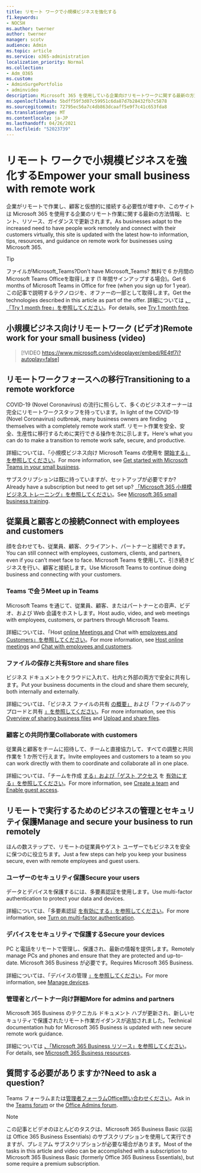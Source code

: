 ```yaml
---
title: リモート ワークで小規模ビジネスを強化する
f1.keywords:
- NOCSH
ms.author: twerner
author: twerner
manager: scotv
audience: Admin
ms.topic: article
ms.service: o365-administration
localization_priority: Normal
ms.collection:
- Adm_O365
ms.custom:
- AdminSurgePortfolio
- adminvideo
description: Microsoft 365 を使用している企業向けリモートワークに関する最新の方法情報、ヒント、リソース、ガイダンスについて説明します。
ms.openlocfilehash: 5bdff59f3d07c59951c6da87d7b28432fb7c5878
ms.sourcegitcommit: 72795ec56a7c4db863dcaaff5e9f7c41c653fda8
ms.translationtype: MT
ms.contentlocale: ja-JP
ms.lasthandoff: 04/26/2021
ms.locfileid: "52023739"
---
```

# <a name="empower-your-small-business-with-remote-work"></a><span data-ttu-id="87a29-103">リモート ワークで小規模ビジネスを強化する</span><span class="sxs-lookup"><span data-stu-id="87a29-103">Empower your small business with remote work</span></span>

<span data-ttu-id="87a29-104">企業がリモートで作業し、顧客と仮想的に接続する必要性が増す中、このサイトは Microsoft 365 を使用する企業のリモート作業に関する最新の方法情報、ヒント、リソース、ガイダンスで更新されます。</span><span class="sxs-lookup"><span data-stu-id="87a29-104">As businesses adapt to the increased need to have people work remotely and connect with their customers virtually, this site is updated with the latest how-to information, tips, resources, and guidance on remote work for businesses using Microsoft 365.</span></span>

>[!TIP]
><span data-ttu-id="87a29-105">ファイルがMicrosoft_Teams?</span><span class="sxs-lookup"><span data-stu-id="87a29-105">Don't have Microsoft_Teams?</span></span> <span data-ttu-id="87a29-106">無料で 6 か月間の Microsoft Teams Officeを取得します (1 年間サインアップする場合)。</span><span class="sxs-lookup"><span data-stu-id="87a29-106">Get 6 months of Microsoft Teams in Office for free (when you sign up for 1 year).</span></span> <span data-ttu-id="87a29-107">この記事で説明するテクノロジを、オファーの一部として取得します。</span><span class="sxs-lookup"><span data-stu-id="87a29-107">Get the technologies described in this article as part of the offer.</span></span> <span data-ttu-id="87a29-108">詳細については [、「Try 1 month free」を参照してください](https://aka.ms/SMBTeamsOffer)。</span><span class="sxs-lookup"><span data-stu-id="87a29-108">For details, see [Try 1 month free](https://aka.ms/SMBTeamsOffer).</span></span>

## <a name="remote-work-for-your-small-business-video"></a><span data-ttu-id="87a29-109">小規模ビジネス向けリモートワーク (ビデオ)</span><span class="sxs-lookup"><span data-stu-id="87a29-109">Remote work for your small business (video)</span></span>

> [!VIDEO https://www.microsoft.com/videoplayer/embed/RE4tf7i?autoplay=false]

## <a name="transitioning-to-a-remote-workforce"></a><span data-ttu-id="87a29-110">リモートワークフォースへの移行</span><span class="sxs-lookup"><span data-stu-id="87a29-110">Transitioning to a remote workforce</span></span>

<span data-ttu-id="87a29-111">COVID-19 (Novel Coronavirus) の流行に照らして、多くのビジネスオーナーは完全にリモートワークスタッフを持っています。</span><span class="sxs-lookup"><span data-stu-id="87a29-111">In light of the COVID-19 (Novel Coronavirus) outbreak, many business owners are finding themselves with a completely remote work staff.</span></span> <span data-ttu-id="87a29-112">リモート作業を安全、安全、生産性に移行するために実行できる操作を次に示します。</span><span class="sxs-lookup"><span data-stu-id="87a29-112">Here's what you can do to make a transition to remote work safe, secure, and productive.</span></span>

<span data-ttu-id="87a29-113">詳細については、「小規模ビジネス向け Microsoft Teams の使用を [開始する」を参照してください](../../business-video/get-started-teams-small-business.md)。</span><span class="sxs-lookup"><span data-stu-id="87a29-113">For more information, see [Get started with Microsoft Teams in your small business](../../business-video/get-started-teams-small-business.md).</span></span>

<span data-ttu-id="87a29-114">サブスクリプションは既に持っていますが、セットアップが必要ですか?</span><span class="sxs-lookup"><span data-stu-id="87a29-114">Already have a subscription but need to get set up?</span></span> <span data-ttu-id="87a29-115">[「Microsoft 365 小規模ビジネス トレーニング」を参照してください](../../business-video/index.yml)。</span><span class="sxs-lookup"><span data-stu-id="87a29-115">See [Microsoft 365 small business training](../../business-video/index.yml).</span></span>

## <a name="connect-with-employees-and-customers"></a><span data-ttu-id="87a29-116">従業員と顧客との接続</span><span class="sxs-lookup"><span data-stu-id="87a29-116">Connect with employees and customers</span></span>

<span data-ttu-id="87a29-117">顔を合わせても、従業員、顧客、クライアント、パートナーと接続できます。</span><span class="sxs-lookup"><span data-stu-id="87a29-117">You can still connect with employees, customers, clients, and partners, even if you can’t meet face to face.</span></span> <span data-ttu-id="87a29-118">Microsoft Teams を使用して、引き続きビジネスを行い、顧客と接続します。</span><span class="sxs-lookup"><span data-stu-id="87a29-118">Use Microsoft Teams to continue doing business and connecting with your customers.</span></span> 

### <a name="meet-up-in-teams"></a><span data-ttu-id="87a29-119">Teams で会う</span><span class="sxs-lookup"><span data-stu-id="87a29-119">Meet up in Teams</span></span>

<span data-ttu-id="87a29-120">Microsoft Teams を通じて、従業員、顧客、またはパートナーとの音声、ビデオ、および Web 会議をホストします。</span><span class="sxs-lookup"><span data-stu-id="87a29-120">Host audio, video, and web meetings with employees, customers, or partners through Microsoft Teams.</span></span>

<span data-ttu-id="87a29-121">詳細については、「Host [online Meetings and](../../business-video/start-and-pin-chats.md) Chat with [employees and Customers」を参照してください](https://support.microsoft.com/office/chat-with-employees-and-customers-65748808-a403-462c-a6e1-b169e5bc6c92)。</span><span class="sxs-lookup"><span data-stu-id="87a29-121">For more information, see [Host online meetings](../../business-video/start-and-pin-chats.md) and [Chat with employees and customers](https://support.microsoft.com/office/chat-with-employees-and-customers-65748808-a403-462c-a6e1-b169e5bc6c92).</span></span>

### <a name="store-and-share-files"></a><span data-ttu-id="87a29-122">ファイルの保存と共有</span><span class="sxs-lookup"><span data-stu-id="87a29-122">Store and share files</span></span>

<span data-ttu-id="87a29-123">ビジネス ドキュメントをクラウドに入れて、社内と外部の両方で安全に共有します。</span><span class="sxs-lookup"><span data-stu-id="87a29-123">Put your business documents in the cloud and share them securely, both internally and externally.</span></span>

<span data-ttu-id="87a29-124">詳細については、「ビジネス ファイルの共有 [の概要」](../../business-video/overview-file-sharing.md) および「ファイルのアップロードと共有 [」を参照してください](https://support.microsoft.com/office/upload-and-share-files-57b669db-678e-424e-b0a0-15d19215cb12)。</span><span class="sxs-lookup"><span data-stu-id="87a29-124">For more information, see this [Overview of sharing business files](../../business-video/overview-file-sharing.md) and [Upload and share files](https://support.microsoft.com/office/upload-and-share-files-57b669db-678e-424e-b0a0-15d19215cb12).</span></span>

### <a name="collaborate-with-customers"></a><span data-ttu-id="87a29-125">顧客との共同作業</span><span class="sxs-lookup"><span data-stu-id="87a29-125">Collaborate with customers</span></span>

<span data-ttu-id="87a29-126">従業員と顧客をチームに招待して、チームと直接協力して、すべての調整と共同作業を 1 か所で行えます。</span><span class="sxs-lookup"><span data-stu-id="87a29-126">Invite employees and customers to a team so you can work directly with them to coordinate and collaborate all in one place.</span></span>

<span data-ttu-id="87a29-127">詳細については、「チームを作成 [する」および「ゲスト アクセス](../../business-video/team-with-guests.md) を [有効にする」を参照してください](/MicrosoftTeams/guest-access)。</span><span class="sxs-lookup"><span data-stu-id="87a29-127">For more information, see [Create a team](../../business-video/team-with-guests.md) and [Enable guest access](/MicrosoftTeams/guest-access).</span></span>

## <a name="manage-and-secure-your-business-to-run-remotely"></a><span data-ttu-id="87a29-128">リモートで実行するためのビジネスの管理とセキュリティ保護</span><span class="sxs-lookup"><span data-stu-id="87a29-128">Manage and secure your business to run remotely</span></span>

<span data-ttu-id="87a29-129">ほんの数ステップで、リモートの従業員やゲスト ユーザーでもビジネスを安全に保つのに役立ちます。</span><span class="sxs-lookup"><span data-stu-id="87a29-129">Just a few steps can help you keep your business secure, even with remote employees and guest users.</span></span>

### <a name="secure-your-users"></a><span data-ttu-id="87a29-130">ユーザーのセキュリティ保護</span><span class="sxs-lookup"><span data-stu-id="87a29-130">Secure your users</span></span>

<span data-ttu-id="87a29-131">データとデバイスを保護するには、多要素認証を使用します。</span><span class="sxs-lookup"><span data-stu-id="87a29-131">Use multi-factor authentication to protect your data and devices.</span></span>

<span data-ttu-id="87a29-132">詳細については、「多要素認証 [を有効にする」を参照してください](../../business-video/turn-on-mfa.md)。</span><span class="sxs-lookup"><span data-stu-id="87a29-132">For more information, see [Turn on multi-factor authentication](../../business-video/turn-on-mfa.md).</span></span>

### <a name="secure-your-devices"></a><span data-ttu-id="87a29-133">デバイスをセキュリティで保護する</span><span class="sxs-lookup"><span data-stu-id="87a29-133">Secure your devices</span></span>

<span data-ttu-id="87a29-134">PC と電話をリモートで管理し、保護され、最新の情報を提供します。</span><span class="sxs-lookup"><span data-stu-id="87a29-134">Remotely manage PCs and phones and ensure that they are protected and up-to-date.</span></span> <span data-ttu-id="87a29-135">Microsoft 365 Business が必要です。</span><span class="sxs-lookup"><span data-stu-id="87a29-135">Requires Microsoft 365 Business.</span></span>

<span data-ttu-id="87a29-136">詳細については、「デバイスの管理 [」を参照してください](../../business-video/secure-win-10-pro-devices.md)。</span><span class="sxs-lookup"><span data-stu-id="87a29-136">For more information, see [Manage devices](../../business-video/secure-win-10-pro-devices.md).</span></span>

### <a name="more-for-admins-and-partners"></a><span data-ttu-id="87a29-137">管理者とパートナー向け詳細</span><span class="sxs-lookup"><span data-stu-id="87a29-137">More for admins and partners</span></span>

<span data-ttu-id="87a29-138">Microsoft 365 Business のテクニカル ドキュメント ハブが更新され、新しいセキュリティで保護されたリモート作業ガイダンスが追加されました。</span><span class="sxs-lookup"><span data-stu-id="87a29-138">Technical documentation hub for Microsoft 365 Business is updated with new secure remote work guidance.</span></span>

<span data-ttu-id="87a29-139">詳細については [、「Microsoft 365 Business リソース」を参照してください](https://docs.microsoft.com/microsoft-365/business)。</span><span class="sxs-lookup"><span data-stu-id="87a29-139">For details, see [Microsoft 365 Business resources](https://docs.microsoft.com/microsoft-365/business).</span></span>

## <a name="need-to-ask-a-question"></a><span data-ttu-id="87a29-140">質問する必要がありますか?</span><span class="sxs-lookup"><span data-stu-id="87a29-140">Need to ask a question?</span></span> 

<span data-ttu-id="87a29-141">Teams フォーラムまたは[管理者フォーラム](https://answers.microsoft.com/msteams/forum)[Office問い合わせください](https://answers.microsoft.com)。</span><span class="sxs-lookup"><span data-stu-id="87a29-141">Ask in the [Teams forum](https://answers.microsoft.com/msteams/forum) or the [Office Admins forum](https://answers.microsoft.com).</span></span>

> [!NOTE]
> <span data-ttu-id="87a29-142">この記事とビデオのほとんどのタスクは、Microsoft 365 Business Basic (以前は Office 365 Business Essentials) のサブスクリプションを使用して実行できますが、プレミアム サブスクリプションが必要な場合があります。</span><span class="sxs-lookup"><span data-stu-id="87a29-142">Most of the tasks in this article and video can be accomplished with a subscription to Microsoft 365 Business Basic (formerly Office 365 Business Essentials), but some require a premium subscription.</span></span> 